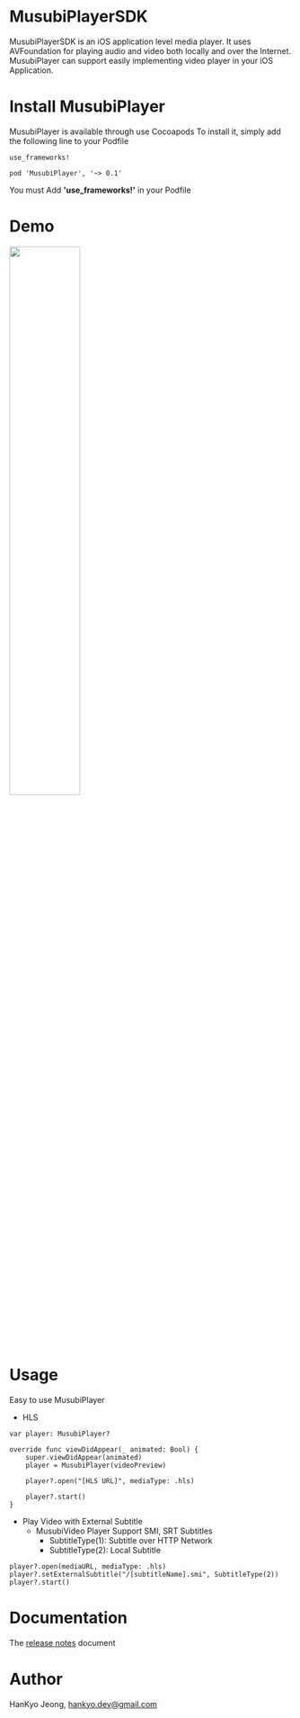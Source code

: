 # MusubiPlayerSDK
MusubiPlayerSDK is an iOS application level media player.
It uses AVFoundation for playing audio and video both locally and over the Internet. MusubiPlayer can support easily implementing video player in your iOS Application.

# Install MusubiPlayer
MusubiPlayer is available through use Cocoapods
To install it, simply add the following line to your Podfile
```
use_frameworks!

pod 'MusubiPlayer', '~> 0.1'
```
You must Add **'use_frameworks!'** in your Podfile

# Demo
<img src="https://raw.githubusercontent.com/hankyojeong/MusubiPlayerSDK/master/images/demo1.png" width="50%" height="50%">

# Usage
Easy to use MusubiPlayer
- HLS
```
var player: MusubiPlayer?

override func viewDidAppear(_ animated: Bool) {
    super.viewDidAppear(animated)
    player = MusubiPlayer(videoPreview)
    
    player?.open("[HLS URL]", mediaType: .hls)

    player?.start()
}
```

- Play Video with External Subtitle
  - MusubiVideo Player Support SMI, SRT Subtitles
    - SubtitleType(1): Subtitle over HTTP Network
    - SubtitleType(2): Local Subtitle
```
player?.open(mediaURL, mediaType: .hls)
player?.setExternalSubtitle("/[subtitleName].smi", SubtitleType(2))
player?.start()
```

# Documentation
The [release notes](RELEASENOTES.md) document

# Author
HanKyo Jeong, hankyo.dev@gmail.com